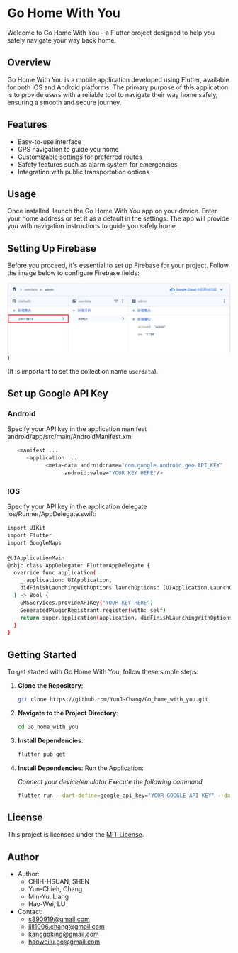 # Go Home With You

Welcome to Go Home With You - a Flutter project designed to help you safely navigate your way back home.

## Overview

Go Home With You is a mobile application developed using Flutter, available for both iOS and Android platforms. The primary purpose of this application is to provide users with a reliable tool to navigate their way home safely, ensuring a smooth and secure journey.

## Features

-   Easy-to-use interface
-   GPS navigation to guide you home
-   Customizable settings for preferred routes
-   Safety features such as alarm system for emergencies
-   Integration with public transportation options

## Usage

Once installed, launch the Go Home With You app on your device. Enter your home address or set it as a default in the settings. The app will provide you with navigation instructions to guide you safely home.

## Setting Up Firebase

Before you proceed, it's essential to set up Firebase for your project. Follow the image below to configure Firebase fields:



![alt文本](https://github.com/YunJ-Chang/Go_home_with_you/blob/master/image/firebase.png))

(It is important to set the collection name `userdata`).

## Set up Google API Key

### Android 

Specify your API key in the application manifest android/app/src/main/AndroidManifest.xml

```bash
   <manifest ...
      <application ...
            <meta-data android:name="com.google.android.geo.API_KEY"
                  android:value="YOUR KEY HERE"/>
```

### IOS

Specify your API key in the application delegate ios/Runner/AppDelegate.swift:

```bash
import UIKit
import Flutter
import GoogleMaps

@UIApplicationMain
@objc class AppDelegate: FlutterAppDelegate {
  override func application(
    _ application: UIApplication,
    didFinishLaunchingWithOptions launchOptions: [UIApplication.LaunchOptionsKey: Any]?
  ) -> Bool {
    GMSServices.provideAPIKey("YOUR KEY HERE")
    GeneratedPluginRegistrant.register(with: self)
    return super.application(application, didFinishLaunchingWithOptions: launchOptions)
  }
}
```

## Getting Started


To get started with Go Home With You, follow these simple steps:

1. **Clone the Repository**:
    ```bash
    git clone https://github.com/YunJ-Chang/Go_home_with_you.git
    ```
2. **Navigate to the Project Directory**:
    ```bash
    cd Go_home_with_you
    ```
3. **Install Dependencies**:
    ```bash
    flutter pub get
    ```
4. **Install Dependencies**:
   Run the Application:

    _Connect your device/emulator_
    _Execute the following command_

    ```bash
    flutter run --dart-define=google_api_key="YOUR GOOGLE API KEY" --dart-define=firebase_api_key="YOUR FIREBASE API KEY"
    ```

## License

This project is licensed under the [MIT License](https://github.com/YunJ-Chang/Go_home_with_you/blob/master/LICENSE).

## Author

- Author:
  - CHIH-HSUAN, SHEN
  - Yun-Chieh, Chang
  - Min-Yu, Liang
  - Hao-Wei, LU
- Contact:
  - s890919@gmail.com
  - jill1006.chang@gmail.com
  - kanggoking@gmail.com
  - haoweilu.go@gmail.com

